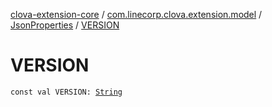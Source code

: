 [clova-extension-core](../../index.md) / [com.linecorp.clova.extension.model](../index.md) / [JsonProperties](index.md) / [VERSION](./-v-e-r-s-i-o-n.md)

# VERSION

`const val VERSION: `[`String`](https://kotlinlang.org/api/latest/jvm/stdlib/kotlin/-string/index.html)